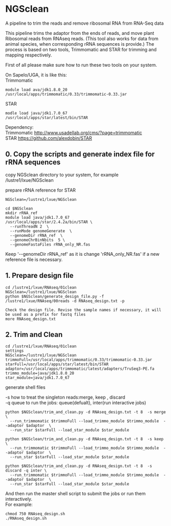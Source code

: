 # NGSclean  
A pipeline to trim the reads and remove ribosomal RNA from RNA-Seq data  


This pipeline trims the adaptor from the ends of reads, and move plant Ribosomal reads from RNAseq reads.  (This tool also works for data from animal species, when corresponding rRNA sequences is provide.)
The process is based on two tools, Trimmomatic and STAR for trimming and mapping respectively. 

First of all please make sure how to run these two tools on your system.   

On Sapelo/UGA, it is like this:  
Trimmomatic
```
module load ava/jdk1.8.0_20 
/usr/local/apps/trimmomatic/0.33/trimmomatic-0.33.jar 
```
STAR
```
modle load java/jdk1.7.0_67
/usr/local/apps/star/latest/bin/STAR
```

Dependency:  
Trimmomatic  http://www.usadellab.org/cms/?page=trimmomatic  
STAR   https://github.com/alexdobin/STAR


## 0. Copy the scripts and generate index file for rRNA sequences  
copy NGSclean directory to your system, for example  
/lustre1/lxue/NGSclean  
 
prepare rRNA reference for STAR  
```
NGSclean=/lustre1/lxue/NGSclean 

cd $NGSclean
mkdir rRNA_ref
module load java/jdk1.7.0_67
/usr/local/apps/star/2.4.2a/bin/STAR \
  --runThreadN 2  \
  --runMode genomeGenerate  \
  --genomeDir rRNA_ref  \
  --genomeChrBinNbits  5 \
  --genomeFastaFiles rRNA_only_NR.fas  
```
Keep '--genomeDir rRNA_ref'  as it is change 'rRNA_only_NR.fas' if a new reference file is necessary.



## 1. Prepare design file  
```
cd /lustre1/lxue/RNAseq/01clean  
NGSclean=/lustre1/lxue/NGSclean  
python $NGSclean/generate_design_file.py -f /lustre1/lxue/RNAseq/00reads -d RNAseq_design.txt -p 

Check the design file. Revise the sample names if necessary, it will be used as a prefix for fastq files
more RNAseq_design.txt 
```

## 2. Trim and Clean

```
cd /lustre1/lxue/RNAseq/01clean
settings
NGSclean=/lustre1/lxue/NGSclean
trimmoFull=/usr/local/apps/trimmomatic/0.33/trimmomatic-0.33.jar 
starFull=/usr/local/apps/star/latest/bin/STAR
adaptor=/usr/local/apps/trimmomatic/latest/adapters/TruSeq3-PE.fa
trimmo_module=java/jdk1.8.0_20 
star_module=java/jdk1.7.0_67
```

generate shell files  

-s       how to treat the singleton reads:merge, keep , discard  
-q       queue to run the jobs: queue(defualt), inter(run interactive jobs)  


```
python $NGSclean/trim_and_clean.py -d RNAseq_design.txt -t 8  -s merge \
  --run_trimmomatic $trimmoFull --load_trimmo_module $trimmo_module  --adaptor $adaptor  \
  --run_star $starFull --load_star_module $star_module 

python $NGSclean/trim_and_clean.py -d RNAseq_design.txt -t 8  -s keep \
  --run_trimmomatic $trimmoFull --load_trimmo_module $trimmo_module  --adaptor $adaptor  \
  --run_star $starFull --load_star_module $star_module 

python $NGSclean/trim_and_clean.py -d RNAseq_design.txt -t 8  -s discard -q inter \
  --run_trimmomatic $trimmoFull --load_trimmo_module $trimmo_module  --adaptor $adaptor  \
  --run_star $starFull --load_star_module $star_module 
```

And then run the master shell script to submit the jobs or run them interactively.  
For example:  
```
chmod 750 RNAseq_design.sh
./RNAseq_design.sh
```


